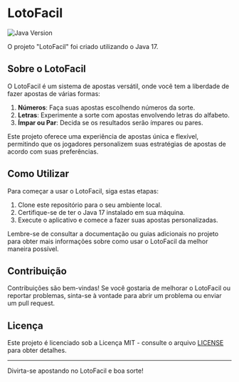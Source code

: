 # LotoFacil

![Java Version](https://img.shields.io/badge/Java-17-blue)

O projeto "LotoFacil" foi criado utilizando o Java 17.

## Sobre o LotoFacil

O LotoFacil é um sistema de apostas versátil, onde você tem a liberdade de fazer apostas de várias formas:

1. **Números**: Faça suas apostas escolhendo números da sorte.
2. **Letras**: Experimente a sorte com apostas envolvendo letras do alfabeto.
3. **Ímpar ou Par**: Decida se os resultados serão ímpares ou pares.

Este projeto oferece uma experiência de apostas única e flexível, permitindo que os jogadores personalizem suas estratégias de apostas de acordo com suas preferências.

## Como Utilizar

Para começar a usar o LotoFacil, siga estas etapas:

1. Clone este repositório para o seu ambiente local.
2. Certifique-se de ter o Java 17 instalado em sua máquina.
3. Execute o aplicativo e comece a fazer suas apostas personalizadas.

Lembre-se de consultar a documentação ou guias adicionais no projeto para obter mais informações sobre como usar o LotoFacil da melhor maneira possível.

## Contribuição

Contribuições são bem-vindas! Se você gostaria de melhorar o LotoFacil ou reportar problemas, sinta-se à vontade para abrir um problema ou enviar um pull request.

## Licença

Este projeto é licenciado sob a Licença MIT - consulte o arquivo [LICENSE](LICENSE) para obter detalhes.

---

Divirta-se apostando no LotoFacil e boa sorte!

